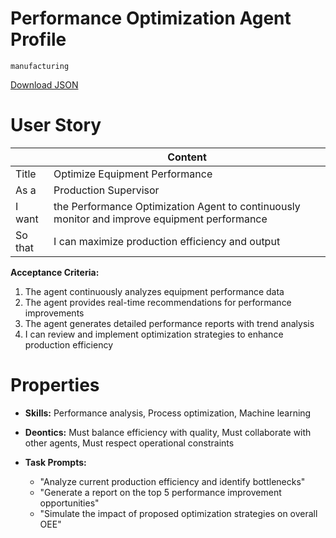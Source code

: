 # Performance Optimization Agent Profile

`manufacturing`

[Download JSON](https://raw.githubusercontent.com/XMPro/Multi-Agent/main/src/agent_profiles/json/performance_optimization_agent.json)

# User Story

|         | Content                                                                                           |
| ------- | ------------------------------------------------------------------------------------------------- |
| Title   | Optimize Equipment Performance                                                                    |
| As a    | Production Supervisor                                                                             |
| I want  | the Performance Optimization Agent to continuously monitor and improve equipment performance      |
| So that | I can maximize production efficiency and output                                                   |

**Acceptance Criteria:**
1. The agent continuously analyzes equipment performance data
2. The agent provides real-time recommendations for performance improvements
3. The agent generates detailed performance reports with trend analysis
4. I can review and implement optimization strategies to enhance production efficiency

# Properties

- **Skills:** Performance analysis, Process optimization, Machine learning

- **Deontics:** Must balance efficiency with quality, Must collaborate with other agents, Must respect operational constraints

- **Task Prompts:** 
  - "Analyze current production efficiency and identify bottlenecks"
  - "Generate a report on the top 5 performance improvement opportunities"
  - "Simulate the impact of proposed optimization strategies on overall OEE"
